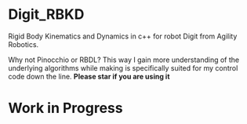 # Digit_RBKD
Rigid Body Kinematics and Dynamics in c++ for robot Digit from Agility Robotics. 

Why not Pinocchio or RBDL? This way I gain more understanding of the underlying algorithms while making is specifically suited for my control code down the line.
**Please star if you are using it**
# Work in Progress

